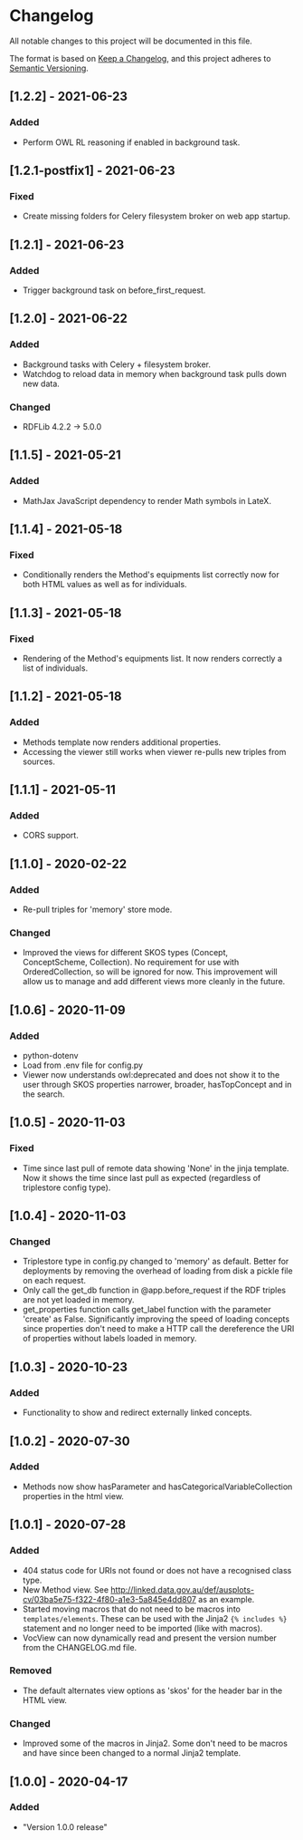 # Changelog
All notable changes to this project will be documented in this file.

The format is based on [Keep a Changelog](https://keepachangelog.com/en/1.0.0/),
and this project adheres to [Semantic Versioning](https://semver.org/spec/v2.0.0.html).


## [1.2.2] - 2021-06-23
### Added
- Perform OWL RL reasoning if enabled in background task.


## [1.2.1-postfix1] - 2021-06-23
### Fixed
- Create missing folders for Celery filesystem broker on web app startup.


## [1.2.1] - 2021-06-23
### Added
- Trigger background task on before_first_request.


## [1.2.0] - 2021-06-22
### Added
- Background tasks with Celery + filesystem broker.
- Watchdog to reload data in memory when background task pulls down new data.
### Changed
- RDFLib 4.2.2 -> 5.0.0


## [1.1.5] - 2021-05-21
### Added
- MathJax JavaScript dependency to render Math symbols in LateX.


## [1.1.4] - 2021-05-18
### Fixed
- Conditionally renders the Method's equipments list correctly now for both HTML values as well as for individuals.


## [1.1.3] - 2021-05-18
### Fixed
- Rendering of the Method's equipments list. It now renders correctly a list of individuals.


## [1.1.2] - 2021-05-18
### Added
- Methods template now renders additional properties.
- Accessing the viewer still works when viewer re-pulls new triples from sources.


## [1.1.1] - 2021-05-11
### Added
- CORS support.


## [1.1.0] - 2020-02-22
### Added
- Re-pull triples for 'memory' store mode.
### Changed
- Improved the views for different SKOS types (Concept, ConceptScheme, Collection). No requirement for use with OrderedCollection, so will be ignored for now. This improvement will allow us to manage and add different views more cleanly in the future.


## [1.0.6] - 2020-11-09
### Added
- python-dotenv
- Load from .env file for config.py
- Viewer now understands owl:deprecated and does not show it to the user through SKOS properties narrower, broader, hasTopConcept and in the search.


## [1.0.5] - 2020-11-03
### Fixed
- Time since last pull of remote data showing 'None' in the jinja template. Now it shows the time since last pull as expected (regardless of triplestore config type).


## [1.0.4] - 2020-11-03
### Changed
- Triplestore type in config.py changed to 'memory' as default. Better for deployments by removing the overhead of loading from disk a pickle file on each request.
- Only call the get_db function in @app.before_request if the RDF triples are not yet loaded in memory.
- get_properties function calls get_label function with the parameter 'create' as False. Significantly improving the speed of loading concepts since properties don't need to make a HTTP call the dereference the URI of properties without labels loaded in memory.  


## [1.0.3] - 2020-10-23
### Added
- Functionality to show and redirect externally linked concepts.


## [1.0.2] - 2020-07-30
### Added
- Methods now show hasParameter and hasCategoricalVariableCollection properties in the html view.


## [1.0.1] - 2020-07-28
### Added
- 404 status code for URIs not found or does not have a recognised class type. 
- New Method view. See http://linked.data.gov.au/def/ausplots-cv/03ba5e75-f322-4f80-a1e3-5a845e4dd807 as an example.
- Started moving macros that do not need to be macros into `templates/elements`. These can be used with the Jinja2 `{% includes %}` statement and no longer need to be imported (like with macros).
- VocView can now dynamically read and present the version number from the CHANGELOG.md file.  
### Removed
- The default alternates view options as 'skos' for the header bar in the HTML view.  
### Changed
- Improved some of the macros in Jinja2. Some don't need to be macros and have since been changed to a normal Jinja2 template. 


## [1.0.0] - 2020-04-17
### Added
- "Version 1.0.0 release"